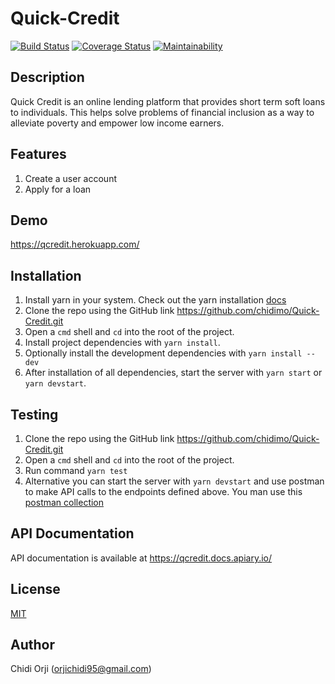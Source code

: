 # Quick-Credit

[![Build Status](https://travis-ci.com/chidimo/Quick-Credit.svg?branch=develop)](https://travis-ci.com/chidimo/Quick-Credit)
[![Coverage Status](https://coveralls.io/repos/github/chidimo/Quick-Credit/badge.svg?branch=develop)](https://coveralls.io/github/chidimo/Quick-Credit?branch=develop)
[![Maintainability](https://api.codeclimate.com/v1/badges/38d7483bb05e2777f391/maintainability)](https://codeclimate.com/github/chidimo/Quick-Credit/maintainability)

## Description

Quick Credit is an online lending platform that provides short term soft loans to individuals. This
helps solve problems of financial inclusion as a way to alleviate poverty and empower low
income earners.

## Features

1. Create a user account
1. Apply for a loan

## Demo

<https://qcredit.herokuapp.com/>

## Installation

1. Install yarn in your system. Check out the yarn installation [docs](https://yarnpkg.com/lang/en/docs/install)
1. Clone the repo using the GitHub link <https://github.com/chidimo/Quick-Credit.git>
1. Open a `cmd` shell and `cd` into the root of the project.
1. Install project dependencies with `yarn install`.
1. Optionally install the development dependencies with `yarn install --dev`
1. After installation of all dependencies, start the server with `yarn start` or `yarn devstart`.

## Testing

1. Clone the repo using the GitHub link <https://github.com/chidimo/Quick-Credit.git>
1. Open a `cmd` shell and `cd` into the root of the project.
1. Run command `yarn test`
1. Alternative you can start the server with `yarn devstart` and use postman to make API calls to the endpoints defined above. You man use this [postman collection](https://www.getpostman.com/collections/ef92586429ff3a723ee2)

## API Documentation

API documentation is available at <https://qcredit.docs.apiary.io/>

## License

[MIT](https://opensource.org/licenses/MIT)

## Author

Chidi Orji (orjichidi95@gmail.com)
